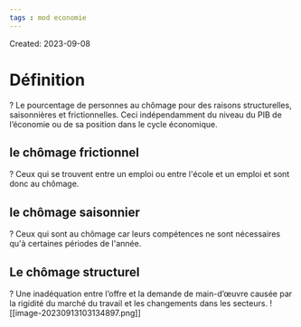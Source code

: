 ```yaml
---
tags : mod economie
---
```

Created: 2023-09-08

# Définition
?
Le pourcentage de personnes au chômage pour des raisons structurelles, saisonnières et frictionnelles. Ceci indépendamment du niveau du PIB de l’économie ou de sa position dans le cycle économique.

## le chômage frictionnel
?
Ceux qui se trouvent entre un emploi ou entre l'école et un emploi et sont donc au chômage.

## le chômage saisonnier 
?
Ceux qui sont au chômage car leurs compétences ne sont nécessaires qu'à certaines périodes de l'année.

## Le chômage structurel
?
Une inadéquation entre l’offre et la demande de main-d’œuvre causée par la rigidité du marché du travail et les changements dans les secteurs.
![[image-20230913103134897.png]]

